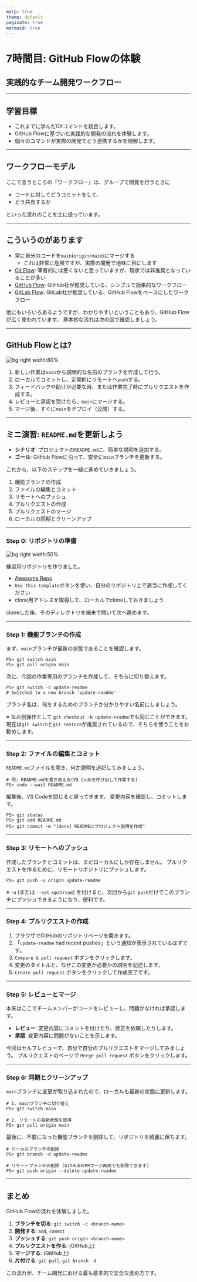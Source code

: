 ```yaml
---
marp: true
theme: default
paginate: true
mermaid: true
---
```

<script type="module">
import mermaid from 'https://cdn.jsdelivr.net/npm/mermaid@11.4.1/dist/mermaid.esm.min.mjs';
mermaid.initialize({ startOnLoad: true });
</script>

# 7時間目: GitHub Flowの体験

## 実践的なチーム開発ワークフロー

---

## 学習目標

*   これまでに学んだGitコマンドを統合します。
*   GitHub Flowに基づいた実践的な開発の流れを体験します。
*   個々のコマンドが実際の開発でどう連携するかを理解します。

---

## ワークフローモデル

ここで言うところの『ワークフロー』は、グループで開発を行うときに

- コードに対してどうコミットをして、
- どう共有するか

といった流れのことを主に扱っています。

---

## こういうのがあります

* 常に自分のコードを`main`(`origin/main`)にマージする
    * これは非常に危険ですが、実際の開発で地味に目にします
* [Git Flow](https://www.atlassian.com/ja/git/tutorials/comparing-workflows/gitflow-workflow):
  筆者的には悪くないと思っていますが、現状では非推奨となっていることが多い 
* [GitHub Flow](https://docs.github.com/ja/get-started/quickstart/github-flow):
  GitHub社が推奨している、シンプルで効果的なワークフロー
* [GitLab Flow](https://docs.gitlab.com/ee/topics/gitlab_flow.html): 
  GitLab社が推奨している、GitHub Flowをベースにしたワークフロー

他にもいろいろあるようですが、わかりやすいということもあり、GitHub Flowが広く使われています。
基本的な流れは次の図で確認しましょう。

---

## GitHub Flowとは?

![bg right width:80%](images/07/GitHub-flow.drawio.png)

1.  新しい作業は`main`から説明的な名前のブランチを作成して行う。
2.  ローカルでコミットし、定期的にリモートへ`push`する。
3.  フィードバックや助けが必要な時、または作業完了時にプルリクエストを作成する。
4.  レビューと承認を受けたら、`main`にマージする。
5.  マージ後、すぐに`main`をデプロイ（公開）する。

---

## ミニ演習: `README.md`を更新しよう

*   **シナリオ**: プロジェクトの`README.md`に、簡単な説明を追加する。
*   **ゴール**: GitHub Flowに沿って、安全に`main`ブランチを更新する。

これから、以下のステップを一緒に進めていきましょう。
1.  機能ブランチの作成
2.  ファイルの編集とコミット
3.  リモートへのプッシュ
4.  プルリクエストの作成
5.  プルリクエストのマージ
6.  ローカルの同期とクリーンアップ

---

### Step 0: リポジトリの準備


![bg right width:50%](images/07/new-repo.png)

練習用リポジトリを作りました。

- [Awesome Repo](https://github.com/densuke/awesome-repo)
- `Use this template`ボタンを使い、自分のリポジトリ上で適当に作成してください
- clone用アドレスを取得して、ローカルでcloneしておきましょう

cloneした後、そのディレクトリを端末で開いて次へ進めます。

---

### Step 1: 機能ブランチの作成

まず、`main`ブランチが最新の状態であることを確認します。

```pwsh
PS> git switch main
PS> git pull origin main
```

次に、今回の作業専用のブランチを作成して、そちらに切り替えます。

```pwsh
PS> git switch -c update-readme
# Switched to a new branch 'update-readme'
```
ブランチ名は、何をするためのブランチか分かりやすい名前にしましょう。

※ なお別操作として `git checkout -b update-readme`でも同じことができます。現在は`git switch`と`git restore`が推奨されているので、そちらを使うことをお勧めします。

---

### Step 2: ファイルの編集とコミット

`README.md`ファイルを開き、何か説明を追記してみましょう。

```pwsh
# 例: README.mdを書き換える(VS Codeを呼び出して作業する)
PS> code --wait README.md
```

編集後、VS Codeを閉じると戻ってきます。
変更内容を確認し、コミットします。

```pwsh
PS> git status
PS> git add README.md
PS> git commit -m "[docs] READMEにプロジェクト説明を作成"
```

---

### Step 3: リモートへのプッシュ

作成したブランチとコミットは、まだローカルにしか存在しません。
プルリクエストを作るために、リモートリポジトリにプッシュします。

```pwsh
PS> git push -u origin update-readme
```
※   `-u` (または `--set-upstream`) を付けると、次回から`git push`だけでこのブランチにプッシュできるようになり、便利です。

---

### Step 4: プルリクエストの作成

1.  ブラウザでGitHubのリポジトリページを開きます。
2.  「`update-readme` had recent pushes」という通知が表示されているはずです。
3.  `Compare & pull request` ボタンをクリックします。
4.  変更のタイトルと、なぜこの変更が必要かの説明を記述します。
5.  `Create pull request` ボタンをクリックして作成完了です。

---

### Step 5: レビューとマージ

本来はここでチームメンバーがコードをレビューし、問題がなければ承認します。

*   **レビュー**: 変更内容にコメントを付けたり、修正を依頼したりします。
*   **承認**: 変更内容に問題がないことを示します。

今回はセルフレビューで、自分で自分のプルリクエストをマージしてみましょう。
プルリクエストのページで `Merge pull request` ボタンをクリックします。

---

### Step 6: 同期とクリーンアップ

`main`ブランチに変更が取り込まれたので、ローカルも最新の状態に更新します。

```pwsh
# 1. mainブランチに切り替え
PS> git switch main

# 2. リモートの最新状態を取得
PS> git pull origin main
```

最後に、不要になった機能ブランチを削除して、リポジトリを綺麗に保ちます。

```pwsh
# ローカルブランチの削除
PS> git branch -d update-readme

# リモートブランチの削除 (GitHubのPRマージ画面でも削除できます)
PS> git push origin --delete update-readme
```

---

## まとめ

GitHub Flowの流れを体験しました。

1.  **ブランチを切る**: `git switch -c <branch-name>`
2.  **開発する**: `add`, `commit`
3.  **プッシュする**: `git push origin <branch-name>`
4.  **プルリクエストを作る**: (GitHub上)
5.  **マージする**: (GitHub上)
6.  **片付ける**: `git pull`, `git branch -d`

この流れが、チーム開発における最も基本的で安全な進め方です。

